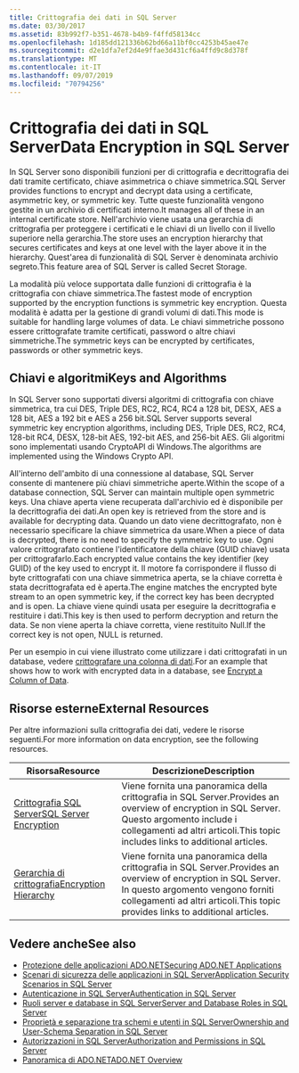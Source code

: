 ```yaml
---
title: Crittografia dei dati in SQL Server
ms.date: 03/30/2017
ms.assetid: 83b992f7-b351-4678-b4b9-f4ffd58134cc
ms.openlocfilehash: 1d185dd121336b62bd66a11bf0cc4253b45ae47e
ms.sourcegitcommit: d2e1dfa7ef2d4e9ffae3d431cf6a4ffd9c8d378f
ms.translationtype: MT
ms.contentlocale: it-IT
ms.lasthandoff: 09/07/2019
ms.locfileid: "70794256"
---
```

# <a name="data-encryption-in-sql-server"></a><span data-ttu-id="3b935-102">Crittografia dei dati in SQL Server</span><span class="sxs-lookup"><span data-stu-id="3b935-102">Data Encryption in SQL Server</span></span>
<span data-ttu-id="3b935-103">In SQL Server sono disponibili funzioni per di crittografia e decrittografia dei dati tramite certificato, chiave asimmetrica o chiave simmetrica.</span><span class="sxs-lookup"><span data-stu-id="3b935-103">SQL Server provides functions to encrypt and decrypt data using a certificate, asymmetric key, or symmetric key.</span></span> <span data-ttu-id="3b935-104">Tutte queste funzionalità vengono gestite in un archivio di certificati interno.</span><span class="sxs-lookup"><span data-stu-id="3b935-104">It manages all of these in an internal certificate store.</span></span> <span data-ttu-id="3b935-105">Nell'archivio viene usata una gerarchia di crittografia per proteggere i certificati e le chiavi di un livello con il livello superiore nella gerarchia.</span><span class="sxs-lookup"><span data-stu-id="3b935-105">The store uses an encryption hierarchy that secures certificates and keys at one level with the layer above it in the hierarchy.</span></span> <span data-ttu-id="3b935-106">Quest'area di funzionalità di SQL Server è denominata archivio segreto.</span><span class="sxs-lookup"><span data-stu-id="3b935-106">This feature area of SQL Server is called Secret Storage.</span></span>  
  
 <span data-ttu-id="3b935-107">La modalità più veloce supportata dalle funzioni di crittografia è la crittografia con chiave simmetrica.</span><span class="sxs-lookup"><span data-stu-id="3b935-107">The fastest mode of encryption supported by the encryption functions is symmetric key encryption.</span></span> <span data-ttu-id="3b935-108">Questa modalità è adatta per la gestione di grandi volumi di dati.</span><span class="sxs-lookup"><span data-stu-id="3b935-108">This mode is suitable for handling large volumes of data.</span></span> <span data-ttu-id="3b935-109">Le chiavi simmetriche possono essere crittografate tramite certificati, password o altre chiavi simmetriche.</span><span class="sxs-lookup"><span data-stu-id="3b935-109">The symmetric keys can be encrypted by certificates, passwords or other symmetric keys.</span></span>  
  
## <a name="keys-and-algorithms"></a><span data-ttu-id="3b935-110">Chiavi e algoritmi</span><span class="sxs-lookup"><span data-stu-id="3b935-110">Keys and Algorithms</span></span>  
 <span data-ttu-id="3b935-111">In SQL Server sono supportati diversi algoritmi di crittografia con chiave simmetrica, tra cui DES, Triple DES, RC2, RC4, RC4 a 128 bit, DESX, AES a 128 bit, AES a 192 bit e AES a 256 bit.</span><span class="sxs-lookup"><span data-stu-id="3b935-111">SQL Server supports several symmetric key encryption algorithms, including DES, Triple DES, RC2, RC4, 128-bit RC4, DESX, 128-bit AES, 192-bit AES, and 256-bit AES.</span></span> <span data-ttu-id="3b935-112">Gli algoritmi sono implementati usando CryptoAPI di Windows.</span><span class="sxs-lookup"><span data-stu-id="3b935-112">The algorithms are implemented using the Windows Crypto API.</span></span>  
  
 <span data-ttu-id="3b935-113">All'interno dell'ambito di una connessione al database, SQL Server consente di mantenere più chiavi simmetriche aperte.</span><span class="sxs-lookup"><span data-stu-id="3b935-113">Within the scope of a database connection, SQL Server can maintain multiple open symmetric keys.</span></span> <span data-ttu-id="3b935-114">Una chiave aperta viene recuperata dall'archivio ed è disponibile per la decrittografia dei dati.</span><span class="sxs-lookup"><span data-stu-id="3b935-114">An open key is retrieved from the store and is available for decrypting data.</span></span> <span data-ttu-id="3b935-115">Quando un dato viene decrittografato, non è necessario specificare la chiave simmetrica da usare.</span><span class="sxs-lookup"><span data-stu-id="3b935-115">When a piece of data is decrypted, there is no need to specify the symmetric key to use.</span></span> <span data-ttu-id="3b935-116">Ogni valore crittografato contiene l'identificatore della chiave (GUID chiave) usata per crittografarlo.</span><span class="sxs-lookup"><span data-stu-id="3b935-116">Each encrypted value contains the key identifier (key GUID) of the key used to encrypt it.</span></span> <span data-ttu-id="3b935-117">Il motore fa corrispondere il flusso di byte crittografati con una chiave simmetrica aperta, se la chiave corretta è stata decrittografata ed è aperta.</span><span class="sxs-lookup"><span data-stu-id="3b935-117">The engine matches the encrypted byte stream to an open symmetric key, if the correct key has been decrypted and is open.</span></span> <span data-ttu-id="3b935-118">La chiave viene quindi usata per eseguire la decrittografia e restituire i dati.</span><span class="sxs-lookup"><span data-stu-id="3b935-118">This key is then used to perform decryption and return the data.</span></span> <span data-ttu-id="3b935-119">Se non viene aperta la chiave corretta, viene restituito Null.</span><span class="sxs-lookup"><span data-stu-id="3b935-119">If the correct key is not open, NULL is returned.</span></span>  
  
 <span data-ttu-id="3b935-120">Per un esempio in cui viene illustrato come utilizzare i dati crittografati in un database, vedere [crittografare una colonna di dati](/sql/relational-databases/security/encryption/encrypt-a-column-of-data).</span><span class="sxs-lookup"><span data-stu-id="3b935-120">For an example that shows how to work with encrypted data in a database, see [Encrypt a Column of Data](/sql/relational-databases/security/encryption/encrypt-a-column-of-data).</span></span>
  
## <a name="external-resources"></a><span data-ttu-id="3b935-121">Risorse esterne</span><span class="sxs-lookup"><span data-stu-id="3b935-121">External Resources</span></span>  
 <span data-ttu-id="3b935-122">Per altre informazioni sulla crittografia dei dati, vedere le risorse seguenti.</span><span class="sxs-lookup"><span data-stu-id="3b935-122">For more information on data encryption, see the following resources.</span></span>  
  
|<span data-ttu-id="3b935-123">Risorsa</span><span class="sxs-lookup"><span data-stu-id="3b935-123">Resource</span></span>|<span data-ttu-id="3b935-124">Descrizione</span><span class="sxs-lookup"><span data-stu-id="3b935-124">Description</span></span>|  
|-|-|  
|[<span data-ttu-id="3b935-125">Crittografia SQL Server</span><span class="sxs-lookup"><span data-stu-id="3b935-125">SQL Server Encryption</span></span>](/sql/relational-databases/security/encryption/sql-server-encryption)|<span data-ttu-id="3b935-126">Viene fornita una panoramica della crittografia in SQL Server.</span><span class="sxs-lookup"><span data-stu-id="3b935-126">Provides an overview of encryption in SQL Server.</span></span> <span data-ttu-id="3b935-127">Questo argomento include i collegamenti ad altri articoli.</span><span class="sxs-lookup"><span data-stu-id="3b935-127">This topic includes links to additional articles.</span></span>|  
|[<span data-ttu-id="3b935-128">Gerarchia di crittografia</span><span class="sxs-lookup"><span data-stu-id="3b935-128">Encryption Hierarchy</span></span>](/sql/relational-databases/security/encryption/encryption-hierarchy)|<span data-ttu-id="3b935-129">Viene fornita una panoramica della crittografia in SQL Server.</span><span class="sxs-lookup"><span data-stu-id="3b935-129">Provides an overview of encryption in SQL Server.</span></span> <span data-ttu-id="3b935-130">In questo argomento vengono forniti collegamenti ad altri articoli.</span><span class="sxs-lookup"><span data-stu-id="3b935-130">This topic provides links to additional articles.</span></span>|  
  
## <a name="see-also"></a><span data-ttu-id="3b935-131">Vedere anche</span><span class="sxs-lookup"><span data-stu-id="3b935-131">See also</span></span>

- [<span data-ttu-id="3b935-132">Protezione delle applicazioni ADO.NET</span><span class="sxs-lookup"><span data-stu-id="3b935-132">Securing ADO.NET Applications</span></span>](../securing-ado-net-applications.md)
- [<span data-ttu-id="3b935-133">Scenari di sicurezza delle applicazioni in SQL Server</span><span class="sxs-lookup"><span data-stu-id="3b935-133">Application Security Scenarios in SQL Server</span></span>](application-security-scenarios-in-sql-server.md)
- [<span data-ttu-id="3b935-134">Autenticazione in SQL Server</span><span class="sxs-lookup"><span data-stu-id="3b935-134">Authentication in SQL Server</span></span>](authentication-in-sql-server.md)
- [<span data-ttu-id="3b935-135">Ruoli server e database in SQL Server</span><span class="sxs-lookup"><span data-stu-id="3b935-135">Server and Database Roles in SQL Server</span></span>](server-and-database-roles-in-sql-server.md)
- [<span data-ttu-id="3b935-136">Proprietà e separazione tra schemi e utenti in SQL Server</span><span class="sxs-lookup"><span data-stu-id="3b935-136">Ownership and User-Schema Separation in SQL Server</span></span>](ownership-and-user-schema-separation-in-sql-server.md)
- [<span data-ttu-id="3b935-137">Autorizzazioni in SQL Server</span><span class="sxs-lookup"><span data-stu-id="3b935-137">Authorization and Permissions in SQL Server</span></span>](authorization-and-permissions-in-sql-server.md)
- [<span data-ttu-id="3b935-138">Panoramica di ADO.NET</span><span class="sxs-lookup"><span data-stu-id="3b935-138">ADO.NET Overview</span></span>](../ado-net-overview.md)
